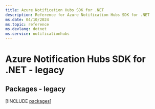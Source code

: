 ```yaml
---
title: Azure Notification Hubs SDK for .NET
description: Reference for Azure Notification Hubs SDK for .NET
ms.date: 04/10/2024
ms.topic: reference
ms.devlang: dotnet
ms.service: notificationhubs
---
```

# Azure Notification Hubs SDK for .NET - legacy
## Packages - legacy
[!INCLUDE [packages](notification-hubs-index.md)]